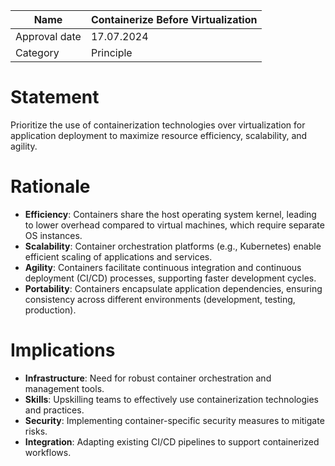 | Name | Containerize Before Virtualization |
|-|-|
| Approval date | 17.07.2024 |
| Category | Principle |

# Statement

Prioritize the use of containerization technologies over virtualization for application deployment to maximize resource efficiency, scalability, and agility.

# Rationale

- **Efficiency**: Containers share the host operating system kernel, leading to lower overhead compared to virtual machines, which require separate OS instances.
- **Scalability**: Container orchestration platforms (e.g., Kubernetes) enable efficient scaling of applications and services.
- **Agility**: Containers facilitate continuous integration and continuous deployment (CI/CD) processes, supporting faster development cycles.
- **Portability**: Containers encapsulate application dependencies, ensuring consistency across different environments (development, testing, production).

# Implications

- **Infrastructure**: Need for robust container orchestration and management tools.
- **Skills**: Upskilling teams to effectively use containerization technologies and practices.
- **Security**: Implementing container-specific security measures to mitigate risks.
- **Integration**: Adapting existing CI/CD pipelines to support containerized workflows.
